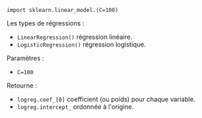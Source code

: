 `import sklearn.linear_model.(C=100)`

Les types de régressions :

* `LinearRegression()` régression linéaire.
* `LogisticRegression()` régression logistique.

Paramètres : 

* `C=100`

Retourne :

* `logreg.coef_[0]` coefficient (ou poids) pour chaque variable.
* `logreg.intercept_` ordonnée à l'origine.

